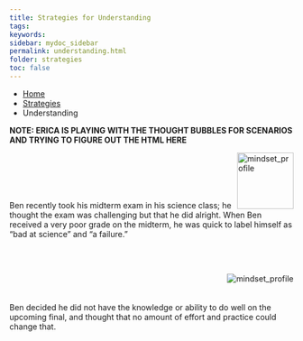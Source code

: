 ```yaml
---
title: Strategies for Understanding
tags: 
keywords: 
sidebar: mydoc_sidebar
permalink: understanding.html
folder: strategies
toc: false
---
```


<ul class="breadcrumb">
    <li><a href="index.html">Home</a></li>
    <li><a href="strategies.html">Strategies</a></li>
    <li class="active">Understanding</li>
</ul>

**NOTE: ERICA IS PLAYING WITH THE THOUGHT BUBBLES FOR SCENARIOS AND TRYING TO FIGURE OUT THE HTML HERE**

<div> 
<style>
img {
    float: left;
       margin: 0px 0px 15px 0px
}
</style>

<p><img img src='images/mindsetsee1.png' alt='mindset_profile' width="100px" hieght="50px"/>
<br>
<br>
<br>
<br>
<br>
Ben recently took his midterm exam in his science class; he thought the exam was challenging but that he did alright. When Ben received a very poor grade on the midterm, he was quick to label himself as “bad at science” and “a failure.” 
</p>
</div>

<br>
<br>

<div> 
<style>
img {
    float: right;
       margin: 0px 0px 0px 0px
}
</style>

<p><img img src='images/mindsetsee2.png' alt='mindset_profile'/>
<br>
<br>
<br>
Ben decided he did not have the knowledge or ability to do well on the upcoming final, and thought that no amount of effort and practice could change that.
</p>
</div>
